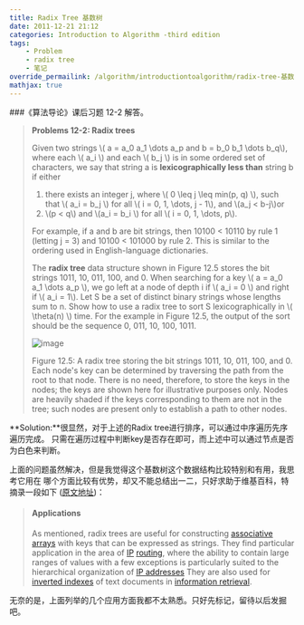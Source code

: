 ```yaml
---
title: Radix Tree 基数树
date: 2011-12-21 21:12
categories: Introduction to Algorithm -third edition
tags: 
    - Problem
    - radix tree
    - 笔记
override_permailink: /algorithm/introductiontoalgorithm/radix-tree-基数树
mathjax: true
---
```


###《算法导论》课后习题 12-2 解答。
> **Problems 12-2: Radix trees**
>
> Given two strings \\( a = a_0 a_1 \dots a_p and b = b_0 b_1 \dots b_q\\),
> where each \\( a_i \\) and each \\( b_j \\) is in some ordered set of
> characters, we say that string a is **lexicographically less than**
> string b if either
>
> 1. there exists an integer j, where \\( 0 \leq j \leq min(p, q) \\),
>    such that \\( a_i = b_j \\) for all \\( i = 0, 1, \dots, j - 1\\),
>    and \\(a_j < b-j\\)or
> 2. \\(p < q\\) and \\(a_i = b_i \\) for all \\( i = 0, 1, \dots, p\\).
>
> For example, if a and b are bit strings, then 10100 < 10110 by rule 1 
>(letting j = 3) and 10100 < 101000 by rule 2. This is similar to the
> ordering used in English-language dictionaries.
>
> The **radix tree** data structure shown in Figure 12.5 stores the bit
> strings 1011, 10, 011, 100, and 0. When searching for a key
> \\( a = a_0 a_1 \dots a_p \\), we go left at a node of depth i if
> \\( a_i = 0 \\) and right if \\( a_i = 1\\). Let S be a set of distinct
> binary strings whose lengths sum to n. Show how to use a radix tree to
> sort S lexicographically in \\( \theta(n) \\) time. For the example in
> Figure 12.5, the output of the sort should be the sequence 0, 011, 10,
> 100, 1011.
>
> ![image](http://www.roading.org/images/2012-01/image_thumb5.png)
>
> Figure 12.5: A radix tree storing the
> bit strings 1011, 10, 011, 100, and 0. Each node's key can be
> determined by traversing the path from the root to that node. There is
> no need, therefore, to store the keys in the nodes; the keys are shown
> here for illustrative purposes only. Nodes are heavily shaded if the
> keys corresponding to them are not in the tree; such nodes are present
> only to establish a path to other nodes.

**Solution:**很显然，对于上述的Radix tree进行排序，可以通过中序遍历先序遍历完成。
只需在遍历过程中判断key是否存在即可，而上述中可以通过节点是否为白色来判断。

上面的问题虽然解决，但是我觉得这个基数树这个数据结构比较特别和有用，我思考它用在
哪个方面比较有优势，却又不能总结出一二，只好求助于维基百科，特摘录一段如下
([原文地址](http://en.wikipedia.org/wiki/Radix_tree))：

> #### Applications
>
> As mentioned, radix trees are useful for constructing [associative
> arrays][] with keys that can be expressed as strings. They find
> particular application in the area of [IP][] [routing][], where the
> ability to contain large ranges of values with a few exceptions is
> particularly suited to the hierarchical organization of [IP addresses][]
> They are also used for [inverted indexes][] of text documents in [information retrieval][].

无奈的是，上面列举的几个应用方面我都不太熟悉。只好先标记，留待以后发掘吧。

[associative arrays]: http://en.wikipedia.org/wiki/Associative_array
[IP]: http://en.wikipedia.org/wiki/Internet_Protocol
[routing]: http://en.wikipedia.org/wiki/Routing
[IP addresses]: http://en.wikipedia.org/wiki/IP_address
[inverted indexes]: http://en.wikipedia.org/wiki/Inverted_index
[information retrieval]: http://en.wikipedia.org/wiki/Information_retrieval
